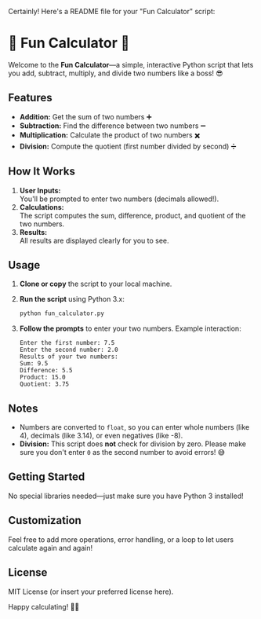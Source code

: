 Certainly! Here's a README file for your "Fun Calculator" script:

# 🎉 Fun Calculator 🎉

Welcome to the **Fun Calculator**—a simple, interactive Python script that lets you add, subtract, multiply, and divide two numbers like a boss! 😎

## Features

- **Addition:** Get the sum of two numbers ➕
- **Subtraction:** Find the difference between two numbers ➖
- **Multiplication:** Calculate the product of two numbers ✖️
- **Division:** Compute the quotient (first number divided by second) ➗

## How It Works

1. **User Inputs:**  
   You'll be prompted to enter two numbers (decimals allowed!).
2. **Calculations:**  
   The script computes the sum, difference, product, and quotient of the two numbers.
3. **Results:**  
   All results are displayed clearly for you to see.

## Usage

1. **Clone or copy** the script to your local machine.
2. **Run the script** using Python 3.x:

   ```bash
   python fun_calculator.py
   ```

3. **Follow the prompts** to enter your two numbers. Example interaction:

   ```
   Enter the first number: 7.5
   Enter the second number: 2.0
   Results of your two numbers:
   Sum: 9.5
   Difference: 5.5
   Product: 15.0
   Quotient: 3.75
   ```

## Notes

- Numbers are converted to `float`, so you can enter whole numbers (like 4), decimals (like 3.14), or even negatives (like -8).
- **Division:** This script does **not** check for division by zero. Please make sure you don't enter `0` as the second number to avoid errors! 😅

## Getting Started

No special libraries needed—just make sure you have Python 3 installed!

## Customization

Feel free to add more operations, error handling, or a loop to let users calculate again and again!

## License

MIT License (or insert your preferred license here).

Happy calculating! 🥳🧮
